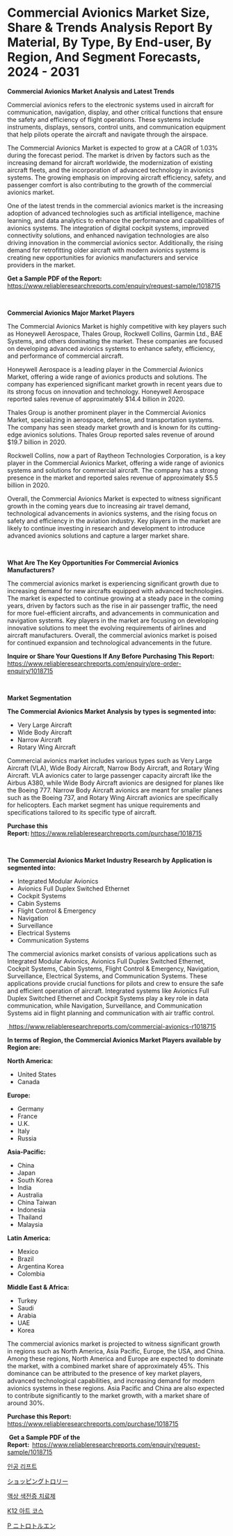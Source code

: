 <p><h1>Commercial Avionics Market Size, Share & Trends Analysis Report By Material, By Type, By End-user, By Region, And Segment Forecasts, 2024 - 2031</h1></p><p><strong>Commercial Avionics Market Analysis and Latest Trends</strong></p>
<p><p>Commercial avionics refers to the electronic systems used in aircraft for communication, navigation, display, and other critical functions that ensure the safety and efficiency of flight operations. These systems include instruments, displays, sensors, control units, and communication equipment that help pilots operate the aircraft and navigate through the airspace.</p><p>The Commercial Avionics Market is expected to grow at a CAGR of 1.03% during the forecast period. The market is driven by factors such as the increasing demand for aircraft worldwide, the modernization of existing aircraft fleets, and the incorporation of advanced technology in avionics systems. The growing emphasis on improving aircraft efficiency, safety, and passenger comfort is also contributing to the growth of the commercial avionics market.</p><p>One of the latest trends in the commercial avionics market is the increasing adoption of advanced technologies such as artificial intelligence, machine learning, and data analytics to enhance the performance and capabilities of avionics systems. The integration of digital cockpit systems, improved connectivity solutions, and enhanced navigation technologies are also driving innovation in the commercial avionics sector. Additionally, the rising demand for retrofitting older aircraft with modern avionics systems is creating new opportunities for avionics manufacturers and service providers in the market.</p></p>
<p><strong>Get a Sample PDF of the Report:&nbsp;</strong> <a href="https://www.reliableresearchreports.com/enquiry/request-sample/1018715">https://www.reliableresearchreports.com/enquiry/request-sample/1018715</a></p>
<p>&nbsp;</p>
<p><strong>Commercial Avionics Major Market Players</strong></p>
<p><p>The Commercial Avionics Market is highly competitive with key players such as Honeywell Aerospace, Thales Group, Rockwell Collins, Garmin Ltd., BAE Systems, and others dominating the market. These companies are focused on developing advanced avionics systems to enhance safety, efficiency, and performance of commercial aircraft.</p><p>Honeywell Aerospace is a leading player in the Commercial Avionics Market, offering a wide range of avionics products and solutions. The company has experienced significant market growth in recent years due to its strong focus on innovation and technology. Honeywell Aerospace reported sales revenue of approximately $14.4 billion in 2020.</p><p>Thales Group is another prominent player in the Commercial Avionics Market, specializing in aerospace, defense, and transportation systems. The company has seen steady market growth and is known for its cutting-edge avionics solutions. Thales Group reported sales revenue of around $19.7 billion in 2020.</p><p>Rockwell Collins, now a part of Raytheon Technologies Corporation, is a key player in the Commercial Avionics Market, offering a wide range of avionics systems and solutions for commercial aircraft. The company has a strong presence in the market and reported sales revenue of approximately $5.5 billion in 2020.</p><p>Overall, the Commercial Avionics Market is expected to witness significant growth in the coming years due to increasing air travel demand, technological advancements in avionics systems, and the rising focus on safety and efficiency in the aviation industry. Key players in the market are likely to continue investing in research and development to introduce advanced avionics solutions and capture a larger market share.</p></p>
<p>&nbsp;</p>
<p><strong>What Are The Key Opportunities For Commercial Avionics Manufacturers?</strong></p>
<p><p>The commercial avionics market is experiencing significant growth due to increasing demand for new aircrafts equipped with advanced technologies. The market is expected to continue growing at a steady pace in the coming years, driven by factors such as the rise in air passenger traffic, the need for more fuel-efficient aircrafts, and advancements in communication and navigation systems. Key players in the market are focusing on developing innovative solutions to meet the evolving requirements of airlines and aircraft manufacturers. Overall, the commercial avionics market is poised for continued expansion and technological advancements in the future.</p></p>
<p><strong>Inquire or Share Your Questions If Any Before Purchasing This Report:</strong> <a href="https://www.reliableresearchreports.com/enquiry/pre-order-enquiry/1018715">https://www.reliableresearchreports.com/enquiry/pre-order-enquiry/1018715</a></p>
<p>&nbsp;</p>
<p><strong>Market Segmentation</strong></p>
<p><strong>The Commercial Avionics Market Analysis by types is segmented into:</strong></p>
<p><ul><li>Very Large Aircraft</li><li>Wide Body Aircraft</li><li>Narrow Aircraft</li><li>Rotary Wing Aircraft</li></ul></p>
<p><p>Commercial avionics market includes various types such as Very Large Aircraft (VLA), Wide Body Aircraft, Narrow Body Aircraft, and Rotary Wing Aircraft. VLA avionics cater to large passenger capacity aircraft like the Airbus A380, while Wide Body Aircraft avionics are designed for planes like the Boeing 777. Narrow Body Aircraft avionics are meant for smaller planes such as the Boeing 737, and Rotary Wing Aircraft avionics are specifically for helicopters. Each market segment has unique requirements and specifications tailored to its specific type of aircraft.</p></p>
<p><strong>Purchase this Report:&nbsp;</strong><a href="https://www.reliableresearchreports.com/purchase/1018715">https://www.reliableresearchreports.com/purchase/1018715</a></p>
<p>&nbsp;</p>
<p><strong>The Commercial Avionics Market Industry Research by Application is segmented into:</strong></p>
<p><ul><li>Integrated Modular Avionics</li><li>Avionics Full Duplex Switched Ethernet</li><li>Cockpit Systems</li><li>Cabin Systems</li><li>Flight Control & Emergency</li><li>Navigation</li><li>Surveillance</li><li>Electrical Systems</li><li>Communication Systems</li></ul></p>
<p><p>The commercial avionics market consists of various applications such as Integrated Modular Avionics, Avionics Full Duplex Switched Ethernet, Cockpit Systems, Cabin Systems, Flight Control & Emergency, Navigation, Surveillance, Electrical Systems, and Communication Systems. These applications provide crucial functions for pilots and crew to ensure the safe and efficient operation of aircraft. Integrated systems like Avionics Full Duplex Switched Ethernet and Cockpit Systems play a key role in data communication, while Navigation, Surveillance, and Communication Systems aid in flight planning and communication with air traffic control.</p></p>
<p><a href="https://www.reliableresearchreports.com/commercial-avionics-r1018715">&nbsp;https://www.reliableresearchreports.com/commercial-avionics-r1018715</a></p>
<p><strong>In terms of Region, the Commercial Avionics Market Players available by Region are:</strong></p>
<p>
    <p> <strong> North America: </strong>
        <ul>
            <li>United States</li>
            <li>Canada</li>
        </ul>
        </p> 
    <p> <strong> Europe: </strong>
        <ul>
            <li>Germany</li>
            <li>France</li>
            <li>U.K.</li>
            <li>Italy</li>
            <li>Russia</li>
        </ul>
        </p> 
    <p> <strong> Asia-Pacific: </strong>
        <ul>
            <li>China</li>
            <li>Japan</li>
            <li>South Korea</li>
            <li>India</li>
            <li>Australia</li>
            <li>China Taiwan</li>
            <li>Indonesia</li>
            <li>Thailand</li>
            <li>Malaysia</li>
        </ul>
        </p> 
    <p> <strong> Latin America: </strong>
        <ul>
            <li>Mexico</li>
            <li>Brazil</li>
            <li>Argentina Korea</li>
            <li>Colombia</li>
        </ul>
        </p> 
    <p> <strong> Middle East & Africa: </strong>
        <ul>
            <li>Turkey</li>
            <li>Saudi</li>
            <li>Arabia</li>
            <li>UAE</li>
            <li>Korea</li>
        </ul>
    </p>
    </p>
<p><p>The commercial avionics market is projected to witness significant growth in regions such as North America, Asia Pacific, Europe, the USA, and China. Among these regions, North America and Europe are expected to dominate the market, with a combined market share of approximately 45%. This dominance can be attributed to the presence of key market players, advanced technological capabilities, and increasing demand for modern avionics systems in these regions. Asia Pacific and China are also expected to contribute significantly to the market growth, with a market share of around 30%.</p></p>
<p><strong>Purchase this Report: </strong><a href="https://www.reliableresearchreports.com/purchase/1018715">https://www.reliableresearchreports.com/purchase/1018715</a></p>
<p>&nbsp;<strong>Get a Sample PDF of the Report:&nbsp;&nbsp;</strong><a href="https://www.reliableresearchreports.com/enquiry/request-sample/1018715">https://www.reliableresearchreports.com/enquiry/request-sample/1018715</a></p>
<p><strong></strong></p>
<p><p><a href="https://github.com/TimmyMann6767/Market-Research-Report-List-1/blob/main/725398819575.md">인공 리프트</a></p><p><a href="https://medium.com/@kingmsvie/%E3%82%B7%E3%83%A7%E3%83%83%E3%83%94%E3%83%B3%E3%82%B0%E3%83%88%E3%83%AD%E3%83%AA%E3%83%BC%E3%83%9E%E3%83%BC%E3%82%B1%E3%83%83%E3%83%88%E8%AA%BF%E6%9F%BB%E3%83%AC%E3%83%9D%E3%83%BC%E3%83%88-%E3%81%9D%E3%81%AE%E6%AD%B4%E5%8F%B2%E3%81%A82024%E5%B9%B4%E3%81%8B%E3%82%892031%E5%B9%B4%E3%81%BE%E3%81%A7%E3%81%AE%E4%BA%88%E6%B8%AC-c8e01fd3da58">ショッピングトロリー</a></p><p><a href="https://medium.com/@evo032/%EC%95%A1%EC%B2%B4-%EB%8F%84%EA%B4%80%EC%A0%9C-%EC%8B%9C%EC%9E%A5-%EB%B6%84%EC%84%9D-%EA%B7%B8%EC%9D%98-cagr-%EC%8B%9C%EC%9E%A5-%EB%B6%84%ED%95%A0-%EB%B0%8F-%EC%84%B8%EA%B3%84-%EC%82%B0%EC%97%85-%EA%B0%9C%EC%9A%94-f4eb1318f99a">액상 색전증 치료제</a></p><p><a href="https://medium.com/@duculucescu2022/k12-%EC%98%88%EC%88%A0%EA%B3%BC%EC%A0%95-%EC%8B%9C%EC%9E%A5%EC%9D%80-%EC%8B%9C%EC%9E%A5-%EC%A0%90%EC%9C%A0%EC%9C%A8-%EC%8B%9C%EC%9E%A5-%EB%8F%99%ED%96%A5-%EB%B0%8F-%EC%8B%9C%EC%9E%A5-%EC%84%B1%EC%9E%A5%EC%97%90-%EB%8C%80%ED%95%9C-%EC%A0%95%EB%B3%B4%EB%A5%BC-%EC%A0%9C%EA%B3%B5%ED%95%A9%EB%8B%88%EB%8B%A4-5079f945b109">K12 아트 코스</a></p><p><a href="https://github.com/AriMuller2009/Market-Research-Report-List-1/blob/main/704442721031.md">P ニトロトルエン</a></p></p>